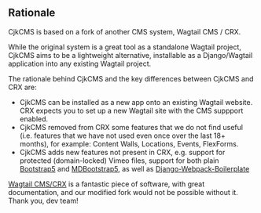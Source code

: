 ## Rationale

CjkCMS is based on a fork of another CMS system, Wagtail CMS / CRX.

While the original system is a great tool as a standalone Wagtail project, CjkCMS aims to be a lightweight alternative, installable as a Django/Wagtail application into any existing Wagtail project.


The rationale behind CjkCMS and the key differences between CjkCMS and CRX are:
- CjkCMS can be installed as a new app onto an existing Wagtail website. CRX expects you to set up a new Wagtail site with the CMS suppport enabled.
- CjkCMS removed from CRX some features that we do not find useful (i.e. features that we have not used even once over the last 18+ months), for example: Content Walls, Locations, Events, FlexForms.
- CjkCMS adds new features not present in CRX, e.g. support for protected (domain-locked) Vimeo files, support for both plain [Bootstrap5](https://getbootstrap.com/) and [MDBootstrap5](https://mdbootstrap.com/), as well as [Django-Webpack-Boilerplate](https://github.com/AccordBox/python-webpack-boilerplate)

[Wagtail CMS/CRX](https://docs.coderedcorp.com/wagtail-crx/) is a fantastic piece of software, with great documentation, and our modified fork would not be possible without it. Thank you, dev team! 

